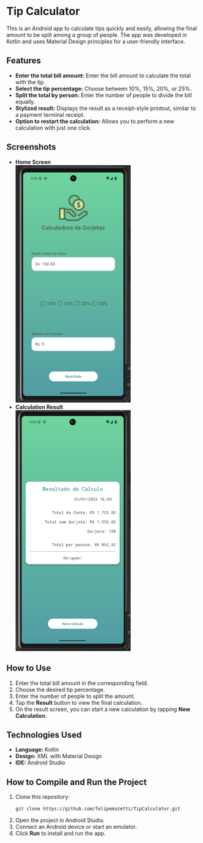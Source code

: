 <h1>Tip Calculator</h1>

<p>This is an Android app to calculate tips quickly and easily, allowing the final amount to be split among a group of people. The app was developed in Kotlin and uses Material Design principles for a user-friendly interface.</p>

<h2>Features</h2>
<ul>
  <li><strong>Enter the total bill amount:</strong> Enter the bill amount to calculate the total with the tip.</li>
  <li><strong>Select the tip percentage:</strong> Choose between 10%, 15%, 20%, or 25%.</li>
  <li><strong>Split the total by person:</strong> Enter the number of people to divide the bill equally.</li>
  <li><strong>Stylized result:</strong> Displays the result as a receipt-style printout, similar to a payment terminal receipt.</li>
  <li><strong>Option to restart the calculation:</strong> Allows you to perform a new calculation with just one click.</li>
</ul>

<h2>Screenshots</h2>
<ul>
  <li><strong>Home Screen</strong></li>
  <img src="https://github.com/felipemazetti/TipCalculator/blob/main/Screenshot/main_screen.png" width="300"/>
  <li><strong>Calculation Result</strong></li>
  <img src="https://github.com/felipemazetti/TipCalculator/blob/main/Screenshot/result_screen.png" width="300"/>
</ul>

<h2>How to Use</h2>
<ol>
  <li>Enter the total bill amount in the corresponding field.</li>
  <li>Choose the desired tip percentage.</li>
  <li>Enter the number of people to split the amount.</li>
  <li>Tap the <strong>Result</strong> button to view the final calculation.</li>
  <li>On the result screen, you can start a new calculation by tapping <strong>New Calculation</strong>.</li>
</ol>

<h2>Technologies Used</h2>
<ul>
  <li><strong>Language:</strong> Kotlin</li>
  <li><strong>Design:</strong> XML with Material Design</li>
  <li><strong>IDE:</strong> Android Studio</li>
</ul>

<h2>How to Compile and Run the Project</h2>
<ol>
  <li>Clone this repository:</li>
  <pre><code>git clone https://github.com/felipemazetti/TipCalculator.git</code></pre>
  <li>Open the project in Android Studio.</li>
  <li>Connect an Android device or start an emulator.</li>
  <li>Click <strong>Run</strong> to install and run the app.</li>
</ol>
